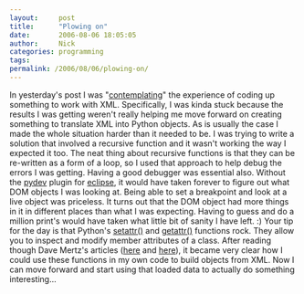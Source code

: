 ```yaml
---
layout:     post
title:      "Plowing on"
date:       2006-08-06 18:05:05
author:     Nick
categories: programming
tags:  
permalink: /2006/08/06/plowing-on/
---
```

In yesterday's post I was "[contemplating](http://ironboundsoftware.com/blog/2006/08/05/the-agony-and-the-ecstasy-of-xml/)" the experience of coding up something to work with XML. Specifically, I was kinda stuck because the results I was getting weren't really helping me move forward on creating something to translate XML into Python objects. As is usually the case I made the whole situation harder than it needed to be. I was trying to write a solution that involved a recursive function and it wasn't working the way I expected it too. The neat thing about recursive functions is that they can be re-written as a form of a loop, so I used that approach to help debug the errors I was getting. Having a good debugger was essential also. Without the [pydev](http://pydev.sourceforge.net/) plugin for [eclipse](http://eclipse.org), it would have taken forever to figure out what DOM objects I was looking at. Being able to set a breakpoint and look at a live object was priceless. It turns out that the DOM object had more things in it in different places than what I was expecting. Having to guess and do a million print's would have taken what little bit of sanity I have left. :) Your tip for the day is that Python's [setattr()](http://docs.python.org/lib/built-in-funcs.html#l2h-64) and [getattr()](http://docs.python.org/lib/built-in-funcs.html#l2h-31) functions rock. They allow you to inspect and modify member attributes of a class. After reading though Dave Mertz's articles ([here](http://www-128.ibm.com/developerworks/library/xml-matters2/index.html) and [here](http://gnosis.cx/publish/programming/charming_python_2.html)), it became very clear how I could use these functions in my own code to build objects from XML. Now I can move forward and start using that loaded data to actually do something interesting...
